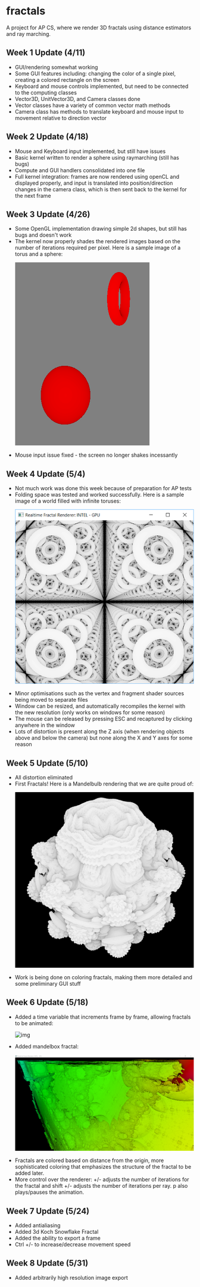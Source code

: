 # fractals
A project for AP CS, where we render 3D fractals using distance estimators and ray marching.

## Week 1 Update (4/11)
<ul>
  <li>GUI/rendering somewhat working</li>
  <li>Some GUI features including: changing the color of a single pixel, creating a colored rectangle on the screen</li>
  <li>Keyboard and mouse controls implemented, but need to be connected to the computing classes</li>
  <li>Vector3D, UnitVector3D, and Camera classes done</li>
  <li>Vector classes have a variety of common vector math methods</li>
  <li>Camera class has methods to translate keyboard and mouse input to movement relative to direction vector</li>
</ul>

## Week 2 Update (4/18)
<ul>
  <li>Mouse and Keyboard input implemented, but still have issues</li>
  <li>Basic kernel written to render a sphere using raymarching (still has bugs)</li>
  <li>Compute and GUI handlers consolidated into one file</li>
  <li>Full kernel integration: frames are now rendered using openCL and displayed properly, and input is translated into position/direction changes in the camera class, which is then sent back to the kernel for the next frame</li>
</ul>

## Week 3 Update (4/26)
<ul>
  <li>Some OpenGL implementation drawing simple 2d shapes, but still has bugs and doesn't work</li>
  <li>The kernel now properly shades the rendered images based on the number of iterations required per pixel. Here is a sample image of a torus and a sphere:
    
  ![img](sample.png)</li>
  <li>Mouse input issue fixed - the screen no longer shakes incessantly</li>
</ul>

## Week 4 Update (5/4)
<ul>
  <li>Not much work was done this week because of preparation for AP tests</li>
  <li>Folding space was tested and worked successfully. Here is a sample image of a world filled with infinite toruses:
    
  ![img](sample2.png)</li>
  <li>Minor optimisations such as the vertex and fragment shader sources being moved to separate files</li>
  <li>Window can be resized, and automatically recompiles the kernel with the new resolution (only works on windows for some reason)</li>
  <li>The mouse can be released by pressing ESC and recaptured by clicking anywhere in the window</li>
  <li>Lots of distortion is present along the Z axis (when rendering objects above and below the camera) but none along the X and Y axes for some reason</li>
</ul>

## Week 5 Update (5/10)
<ul>
  <li>All distortion eliminated</li>
  <li>First Fractals! Here is a Mandelbulb rendering that we are quite proud of:
    
  ![img](sample3.png)</li>
  <li>Work is being done on coloring fractals, making them more detailed and some preliminary GUI stuff</li>
</ul>

## Week 6 Update (5/18)
<ul>
  <li>Added a time variable that increments frame by frame, allowing fractals to be animated: 
   
  ![img](sample.gif)</li>
  <li>Added mandelbox fractal:
  
  ![img](sample4.png)</li>
  <li>Fractals are colored based on distance from the origin, more sophisticated coloring that emphasizes the structure of the fractal to be added later. </li>
  <li>More control over the renderer: +/- adjusts the number of iterations for the fractal and shift +/- adjusts the number of iterations per ray. p also plays/pauses the animation.</li>
</ul>

## Week 7 Update (5/24)
<ul>
  <li>Added antialiasing</li>
  <li>Added 3d Koch Snowflake Fractal</li>
  <li>Added the ability to export a frame</li>
  <li>Ctrl +/- to increase/decrease movement speed</li>
</ul>

## Week 8 Update (5/31)
<ul>
  <li>Added arbitrarily high resolution image export</li>
</ul>
